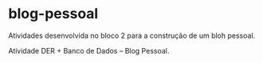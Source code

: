 # blog-pessoal

Atividades desenvolvida no bloco 2 para a construção de um bloh pessoal.

Atividade DER + Banco de Dados – Blog Pessoal.


